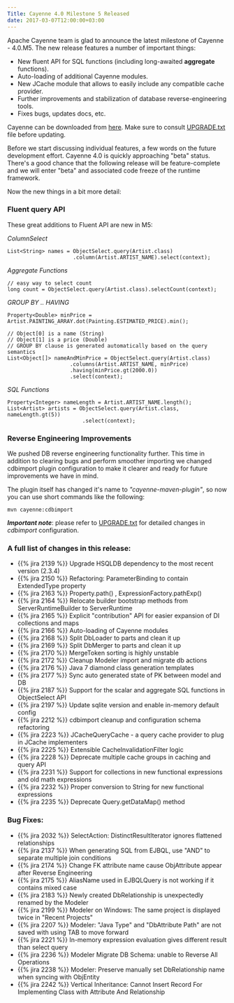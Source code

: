 ```yaml
---
Title: Cayenne 4.0 Milestone 5 Released
date: 2017-03-07T12:00:00+03:00
--- 
```


Apache Cayenne team is glad to announce the latest milestone of Cayenne - 4.0.M5. 
The new release features a number of important things:

* New fluent API for SQL functions (including long-awaited **aggregate** functions).
* Auto-loading of additional Cayenne modules.
* New JCache module that allows to easily include any compatible cache provider.
* Further improvements and stabilization of database reverse-engineering tools.
* Fixes bugs, updates docs, etc. 

Cayenne can be downloaded from [here](/download.html). Make sure to consult [UPGRADE.txt](https://github.com/apache/cayenne/blob/4.0.M5/docs/doc/src/main/resources/UPGRADE.txt) file before updating.

Before we start discussing individual features, a few words on the future development effort. 
Cayenne 4.0 is quickly approaching "beta" status. There's a good chance that the following release will be 
feature-complete and we will enter "beta" and associated code freeze of the runtime framework. 

Now the new things in a bit more detail:

### Fluent query API
These great additions to Fluent API are new in M5:

*ColumnSelect*

    List<String> names = ObjectSelect.query(Artist.class)
                         .column(Artist.ARTIST_NAME).select(context);

*Aggregate Functions*

    // easy way to select count
    long count = ObjectSelect.query(Artist.class).selectCount(context);
    
*GROUP BY .. HAVING*

    Property<Double> minPrice = Artist.PAINTING_ARRAY.dot(Painting.ESTIMATED_PRICE).min();
    
    // Object[0] is a name (String)
    // Object[1] is a price (Double)
    // GROUP BY clause is generated automatically based on the query semantics
    List<Object[]> nameAndMinPrice = ObjectSelect.query(Artist.class)
    				    .columns(Artist.ARTIST_NAME, minPrice)
    				    .having(minPrice.gt(2000.0))
    				    .select(context);
    				
*SQL Functions*
    
    Property<Integer> nameLength = Artist.ARTIST_NAME.length();
    List<Artist> artists = ObjectSelect.query(Artist.class, nameLength.gt(5))
                            .select(context);
    

### Reverse Engineering Improvements

We pushed DB reverse engineering functionality further. This time in addition to clearing bugs and perform smoother importing
we changed cdbimport plugin configuration to make it clearer and ready for future improvements we have in mind.

The plugin itself has changed it's name to *"cayenne-maven-plugin"*, so now you can use short commands like the following:
    
    mvn cayenne:cdbimport

**_Important note_**: please refer to [UPGRADE.txt](https://github.com/apache/cayenne/blob/4.0.M5/docs/doc/src/main/resources/UPGRADE.txt) for detailed changes in _cdbimport_ configuration.


### A full list of changes in this release:

* {{% jira 2139 %}} Upgrade HSQLDB dependency to the most recent version (2.3.4)
* {{% jira 2150 %}} Refactoring: ParameterBinding to contain ExtendedType property
* {{% jira 2163 %}} Property.path() , ExpressionFactory.pathExp()
* {{% jira 2164 %}} Relocate builder bootstrap methods from ServerRuntimeBuilder to ServerRuntime
* {{% jira 2165 %}} Explicit "contribution" API for easier expansion of DI collections and maps
* {{% jira 2166 %}} Auto-loading of Cayenne modules
* {{% jira 2168 %}} Split DbLoader to parts and clean it up
* {{% jira 2169 %}} Split DbMerger to parts and clean it up
* {{% jira 2170 %}} MergeToken sorting is highly unstable
* {{% jira 2172 %}} Cleanup Modeler import and migrate db actions
* {{% jira 2176 %}} Java 7 diamond class generation templates
* {{% jira 2177 %}} Sync auto generated state of PK between model and DB
* {{% jira 2187 %}} Support for the scalar and aggregate SQL functions in ObjectSelect API
* {{% jira 2197 %}} Update sqlite version and enable in-memory default config
* {{% jira 2212 %}} cdbimport cleanup and configuration schema refactoring
* {{% jira 2223 %}} JCacheQueryCache - a query cache provider to plug in JCache implementers
* {{% jira 2225 %}} Extensible CacheInvalidationFilter logic
* {{% jira 2228 %}} Deprecate multiple cache groups in caching and query API
* {{% jira 2231 %}} Support for collections in new functional expressions and old math expressions
* {{% jira 2232 %}} Proper conversion to String for new functional expressions
* {{% jira 2235 %}} Deprecate Query.getDataMap() method

### Bug Fixes:

* {{% jira 2032 %}} SelectAction: DistinctResultIterator ignores flattened relationships
* {{% jira 2137 %}} When generating SQL from EJBQL, use "AND" to separate multiple join conditions
* {{% jira 2174 %}} Change FK attribute name cause ObjAttribute appear after Reverse Engineering
* {{% jira 2175 %}} AliasName used in EJBQLQuery is not working if it contains mixed case
* {{% jira 2183 %}} Newly created DbRelationship is unexpectedly renamed by the Modeler
* {{% jira 2199 %}} Modeler on Windows: The same project is displayed twice in "Recent Projects"
* {{% jira 2207 %}} Modeler: "Java Type" and "DbAttribute Path" are not saved with using TAB to move forward
* {{% jira 2221 %}} In-memory expression evaluation gives different result than select query
* {{% jira 2236 %}} Modeler Migrate DB Schema: unable to Reverse All Operations
* {{% jira 2238 %}} Modeler: Preserve manually set DbRelationship name when syncing with ObjEntity
* {{% jira 2242 %}} Vertical Inheritance: Cannot Insert Record For Implementing Class with Attribute And Relationship
